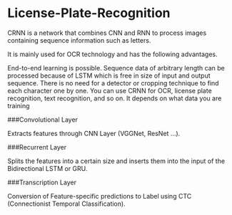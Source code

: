 # License-Plate-Recognition

CRNN is a network that combines CNN and RNN to process images containing sequence information such as letters.

It is mainly used for OCR technology and has the following advantages.

End-to-end learning is possible.
Sequence data of arbitrary length can be processed because of LSTM which is free in size of input and output sequence.
There is no need for a detector or cropping technique to find each character one by one.
You can use CRNN for OCR, license plate recognition, text recognition, and so on. It depends on what data you are training

###Convolutional Layer

Extracts features through CNN Layer (VGGNet, ResNet ...).

###Recurrent Layer

Splits the features into a certain size and inserts them into the input of the Bidirectional LSTM or GRU.

###Transcription Layer

Conversion of Feature-specific predictions to Label using CTC (Connectionist Temporal Classification).
